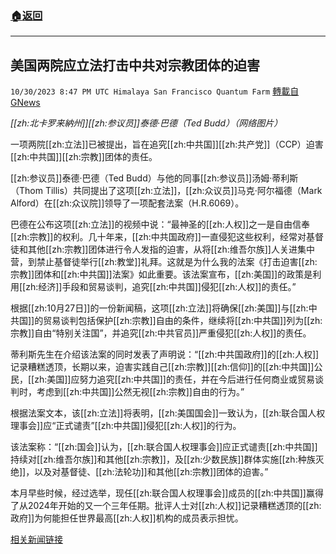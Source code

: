 ###  [:house:返回](README.md)
---


## 美国两院应立法打击中共对宗教团体的迫害
`10/30/2023 8:47 PM UTC Himalaya San Francisco Quantum Farm` [轉載自GNews](https://gnews.org/articles/1900747)

*[[zh:北卡罗来納州]][[zh:参议员]]泰德·巴德（Ted Budd）（网络图片）*

一项两院[[zh:立法]]已被提出，旨在追究[[zh:中共国]][[zh:共产党]]（CCP）迫害[[zh:中共国]][[zh:宗教]]团体的责任。

[[zh:参议员]]泰德·巴德（Ted Budd）与他的同事[[zh:参议员]]汤姆·蒂利斯（Thom Tillis）共同提出了这项[[zh:立法]]，[[zh:众议员]]马克·阿尔福德（Mark Alford）在[[zh:众议院]]领导了一项配套法案（H.R.6069）。

巴德在公布这项[[zh:立法]]的视频中说：“最神圣的[[zh:人权]]之一是自由信奉[[zh:宗教]]的权利。几十年来，[[zh:中共国政府]]一直侵犯这些权利，经常对基督徒和其他[[zh:宗教]]团体进行令人发指的迫害，从将[[zh:维吾尔族]]人关进集中营，到禁止基督徒举行[[zh:教堂]]礼拜。这就是为什么我的法案《打击迫害[[zh:宗教]]团体和[[zh:中共国]]法案》如此重要。该法案宣布，[[zh:美国]]的政策是利用[[zh:经济]]手段和贸易谈判，追究[[zh:中共国]]侵犯[[zh:人权]]的责任。”

根据[[zh:10月27日]]的一份新闻稿，这项[[zh:立法]]将确保[[zh:美国]]与[[zh:中共国]]的贸易谈判包括保护[[zh:宗教]]自由的条件，继续将[[zh:中共国]]列为[[zh:宗教]]自由“特别关注国”，并追究[[zh:中共官员]]严重侵犯[[zh:人权]]的责任。

蒂利斯先生在介绍该法案的同时发表了声明说：“[[zh:中共国政府]]的[[zh:人权]]记录糟糕透顶，长期以来，迫害实践自己[[zh:宗教]][[zh:信仰]]的[[zh:中共国]]公民，[[zh:美国]]应努力追究[[zh:中共国]]的责任，并在今后进行任何商业或贸易谈判时，考虑到[[zh:中共国]]公然无视[[zh:宗教]]自由的行为。”

根据法案文本，该[[zh:立法]]将表明，[[zh:美国国会]]一致认为，[[zh:联合国人权理事会]]应“正式谴责”[[zh:中共国]]侵犯[[zh:人权]]的行为。

该法案称：“[[zh:国会]]认为，[[zh:联合国人权理事会]]应正式谴责[[zh:中共国]]持续对[[zh:维吾尔族]]和其他[[zh:宗教]]，及[[zh:少数民族]]群体实施[[zh:种族灭绝]]，以及对基督徒、[[zh:法轮功]]和其他[[zh:宗教]]团体的迫害。”

本月早些时候，经过选举，现任[[zh:联合国人权理事会]]成员的[[zh:中共国]]赢得了从2024年开始的又一个三年任期。批评人士对[[zh:人权]]记录糟糕透顶的[[zh:政府]]为何能担任世界最高[[zh:人权]]机构的成员表示担忧。

[相关新闻链接](https://www.ntd.com/republicans-introduce-bicameral-legislation-to-combat-ccps-persecution-of-religious-groups_950976.html)
